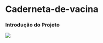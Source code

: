 # Caderneta-de-vacina
### Introdução do Projeto
[![](http://img.youtube.com/vi/Tt4oCoehZr0/0.jpg)](http://www.youtube.com/watch?v=Tt4oCoehZr0 "Caderneta de vacina Online")
